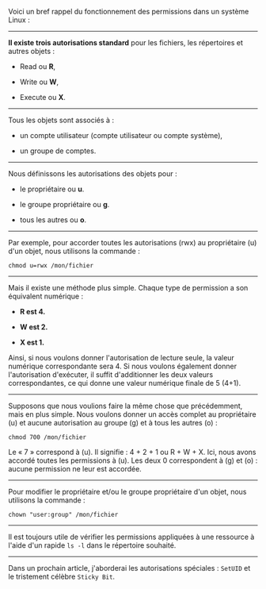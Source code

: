 Voici un bref rappel du fonctionnement des permissions dans un système Linux :

***

<b>Il existe trois autorisations standard</b>  pour les fichiers, les répertoires et autres objets :  

- Read ou <b>R</b>, 

- Write ou <b>W</b>,

- Execute ou <b>X</b>.

***

Tous les objets sont associés à : 

- un compte utilisateur (compte utilisateur ou compte système),

- un groupe de comptes.
  
***

Nous définissons les autorisations des objets pour :

- le propriétaire ou <b>u</b>.

- le groupe propriétaire ou <b>g</b>.

- tous les autres ou <b>o</b>.

***

Par exemple, pour accorder toutes les autorisations (rwx) au propriétaire (u) d'un objet, nous utilisons la commande :

````chmod u=rwx /mon/fichier````

***

Mais il existe une méthode plus simple. Chaque type de permission a son équivalent numérique :

- <b>R est 4.</b>

- <b>W est 2.</b>

- <b>X est 1.</b>

Ainsi, si nous voulons donner l'autorisation de lecture seule, la valeur numérique correspondante sera 4. Si nous voulons également donner l'autorisation d'exécuter, il suffit d'additionner les deux valeurs correspondantes, ce qui donne une valeur numérique finale de 5 (4+1).

***

Supposons que nous voulions faire la même chose que précédemment, mais en plus simple. Nous voulons donner un accès complet au propriétaire (u) et aucune autorisation au groupe (g) et à tous les autres (o) :

````chmod 700 /mon/fichier````

Le « 7 » correspond à (u). Il signifie : 4 + 2 + 1 ou R + W + X. Ici, nous avons accordé toutes les permissions à (u). Les deux 0 correspondent à (g) et (o) : aucune permission ne leur est accordée.

***

Pour modifier le propriétaire et/ou le groupe propriétaire d'un objet, nous utilisons la commande :

````chown "user:group" /mon/fichier````

***

Il est toujours utile de vérifier les permissions appliquées à une ressource à l'aide d'un rapide ````ls -l```` dans le répertoire souhaité.

***

Dans un prochain article, j'aborderai les autorisations spéciales : ````SetUID```` et le tristement célèbre ````Sticky Bit````.
